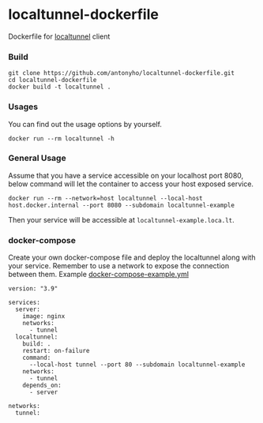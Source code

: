 # localtunnel-dockerfile
Dockerfile for [localtunnel](https://localtunnel.me/) client

### Build
```
git clone https://github.com/antonyho/localtunnel-dockerfile.git
cd localtunnel-dockerfile
docker build -t localtunnel .
```

### Usages
You can find out the usage options by yourself.
```
docker run --rm localtunnel -h
```

### General Usage
Assume that you have a service accessible on your localhost port 8080, below command will let the container to access your host exposed service.
```
docker run --rm --network=host localtunnel --local-host host.docker.internal --port 8080 --subdomain localtunnel-example
```
Then your service will be accessible at `localtunnel-example.loca.lt`.

### docker-compose
Create your own docker-compose file and deploy the localtunnel along with your service. Remember to use a network to expose the connection between them.
Example [docker-compose-example.yml](./docker-compose-example.yml)
```
version: "3.9"

services:
  server:
    image: nginx
    networks: 
      - tunnel
  localtunnel:
    build: .
    restart: on-failure
    command:
      --local-host tunnel --port 80 --subdomain localtunnel-example
    networks: 
      - tunnel
    depends_on:
      - server

networks:
  tunnel:

```
